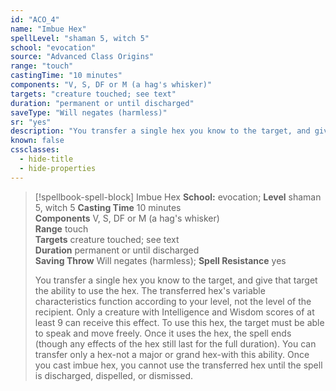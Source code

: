 ```yaml
---
id: "ACO_4"
name: "Imbue Hex"
spellLevel: "shaman 5, witch 5"
school: "evocation"
source: "Advanced Class Origins"
range: "touch"
castingTime: "10 minutes"
components: "V, S, DF or M (a hag's whisker)"
targets: "creature touched; see text"
duration: "permanent or until discharged"
saveType: "Will negates (harmless)"
sr: "yes"
description: "You transfer a single hex you know to the target, and give that target the ability to use the hex. The transferred hex's variable characteristics function according to your level, not the level of the recipient. Only a creature with Intelligence and Wisdom scores of at least 9 can receive this effect. To use this hex, the target must be able to speak and move freely. Once it uses the hex, the spell ends (though any effects of the hex still last for  the full duration). You can transfer only a hex-not a major or grand hex-with this ability.  Once you cast imbue hex, you cannot use the transferred hex until the spell is discharged, dispelled, or dismissed."
known: false
cssclasses:
  - hide-title
  - hide-properties
---
```


> [!spellbook-spell-block] Imbue Hex
> **School:** evocation; **Level** shaman 5, witch 5
> **Casting Time** 10 minutes  
> **Components** V, S, DF or M (a hag's whisker)  
> **Range** touch  
> **Targets** creature touched; see text  
> **Duration** permanent or until discharged  
> **Saving Throw** Will negates (harmless); **Spell Resistance** yes
> 
> You transfer a single hex you know to the target, and give that target the ability to use the hex. The transferred hex's variable characteristics function according to your level, not the level of the recipient. Only a creature with Intelligence and Wisdom scores of at least 9 can receive this effect. To use this hex, the target must be able to speak and move freely. Once it uses the hex, the spell ends (though any effects of the hex still last for  the full duration). You can transfer only a hex-not a major or grand hex-with this ability.  Once you cast imbue hex, you cannot use the transferred hex until the spell is discharged, dispelled, or dismissed.